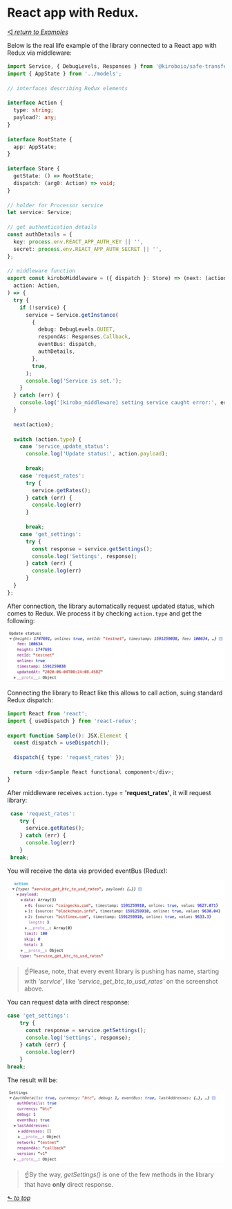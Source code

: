 # React app with Redux.
[◅ _return to Examples_](examples.md)

Below is the real life example of the library connected to a React app with Redux via middleware:

```TypeScript
import Service, { DebugLevels, Responses } from '@kiroboio/safe-transfer-lib';
import { AppState } from '../models';

// interfaces describing Redux elements

interface Action {
  type: string;
  payload?: any;
}

interface RootState {
  app: AppState;
}

interface Store {
  getState: () => RootState;
  dispatch: (arg0: Action) => void;
}

// holder for Processor service
let service: Service;

// get authentication details
const authDetails = {
  key: process.env.REACT_APP_AUTH_KEY || '',
  secret: process.env.REACT_APP_AUTH_SECRET || '',
};

// middleware function
export const kiroboMiddleware = ({ dispatch }: Store) => (next: (action: Action) => void) => async (
  action: Action,
) => {
  try {
    if (!service) {
      service = Service.getInstance(
        {
          debug: DebugLevels.QUIET,
          respondAs: Responses.Callback,
          eventBus: dispatch,
          authDetails,
        },
        true,
      );
      console.log('Service is set.');
    }
  } catch (err) {
    console.log('[kirobo_middleware] setting service caught error:', err);
  }

  next(action);

  switch (action.type) {
    case 'service_update_status':
      console.log('Update status:', action.payload);

      break;
    case 'request_rates':
      try {
        service.getRates();
      } catch (err) {
        console.log(err)
      }

      break;
    case 'get_settings':
      try {
        const response = service.getSettings();
        console.log('Settings', response);
      } catch (err) {
        console.log(err)
      }
  }
};
```

After connection, the library automatically request updated status, which comes to Redux. We process it by checking ```action.type``` and get the following:

![image](https://github.com/kiroboio/ki-safe-transfer-lib/raw/develop/docs/examples/screenshots/status.jpg)

Connecting the library to React like this allows to call action, suing standard Redux dispatch:

```TypeScript
import React from 'react';
import { useDispatch } from 'react-redux';

export function Sample(): JSX.Element {
  const dispatch = useDispatch();

  dispatch({ type: 'request_rates' });

  return <div>Sample React functional component</div>;
}
```

After middleware receives ```action.type``` = __'request_rates'__, it will request library:

```TypeScript
 case 'request_rates':
    try {
      service.getRates();
    } catch (err) {
      console.log(err)
    }
 break;
```

You will receive the data via provided eventBus (Redux):

![image](https://github.com/kiroboio/ki-safe-transfer-lib/raw/develop/docs/examples/screenshots/rates.jpg)

> ☝Please, note, that every event library is pushing has name, starting with _'service'_, like _'service_get_btc_to_usd_rates'_ on the screenshot above.

You can request data with direct response:

```TypeScript
case 'get_settings':
    try {
      const response = service.getSettings();
      console.log('Settings', response);
    } catch (err) {
      console.log(err)
    }
break;
```

The result will be:

![image](https://github.com/kiroboio/ki-safe-transfer-lib/raw/develop/docs/examples/screenshots/settings.jpg)

> ☝By the way, _getSettings()_ is one of the few methods in the library that have __only__ direct response.

[⬑ _to top_](#react-app-with-redux)
